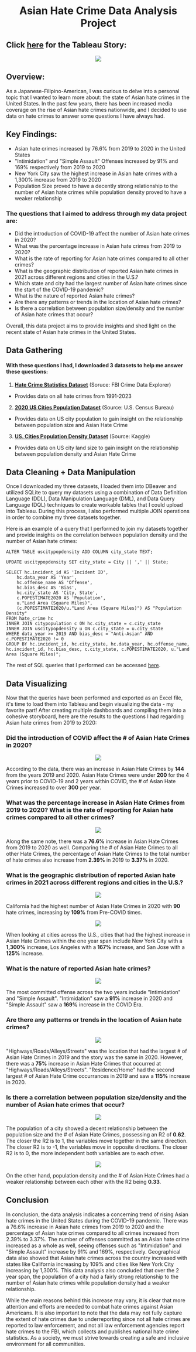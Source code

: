 <h1 align="center">Asian Hate Crime Data Analysis Project</h1>

## Click [here](https://public.tableau.com/app/profile/seve.silvestre/viz/AsianHateCrimeCaseStudy/AsianHateCrimeStory?publish=yesLink) for the Tableau Story:</h2>
<p align="center">
  <a href="https://public.tableau.com/app/profile/seve.silvestre/viz/AsianHateCrimeCaseStudy/AsianHateCrimeStory?publish=yesLink"> <img src= "https://github.com/sevesilvestre/AsianHateCrimeAnalysis/blob/main/images/title3.png"/></a>
</p>

## Overview:
As a Japanese-Filipino-American, I was curious to delve into a personal topic that I wanted to learn more about: the state of Asian hate crimes in the United States. In the past few years, there has been increased media coverage on the rise of Asian hate crimes nationwide, and I decided to use data on hate crimes to answer some questions I have always had.

## Key Findings:
- Asian hate crimes increased by 76.6% from 2019 to 2020 in the United States
- "Intimidation" and "Simple Assault" Offenses increased by 91% and 169% respectively from 2019 to 2020
- New York City saw the highest increase in Asian hate crimes with a 1,300% increase from 2019 to 2020
- Population Size proved to have a decently strong relationship to the number of Asian hate crimes while population density proved to have a weaker relationship

### The questions that I aimed to address through my data project are:

- Did the introduction of COVID-19 affect the number of Asian hate crimes in 2020?
- What was the percentage increase in Asian hate crimes from 2019 to 2020?
- What is the rate of reporting for Asian hate crimes compared to all other crimes?
- What is the geographic distribution of reported Asian hate crimes in 2021 across different regions and cities in the U.S.?
- Which state and city had the largest number of Asian hate crimes since the start of the COVID-19 pandemic?
- What is the nature of reported Asian hate crimes?
- Are there any patterns or trends in the location of Asian hate crimes?
- Is there a correlation between population size/density and the number of Asian hate crimes that occur?

Overall, this data project aims to provide insights and shed light on the recent state of Asian hate crimes in the United States.

## Data Gathering
#### With these questions I had, I downloaded 3 datasets to help me answer these questions:
1. **[Hate Crime Statistics Dataset](https://cde.ucr.cjis.gov/LATEST/webapp/#/pages/downloads%23datasets)** (Soruce: FBI Crime Data Explorer)
 - Provides data on all hate crimes from 1991-2023
2. **[2020 US Cities Population Dataset](https://www.census.gov/data/tables/time-series/demo/popest/2020s-total-cities-and-towns.html)** (Source: U.S. Census Bureau)
 - Provides data on US city population to gain insight on the relationship between population size and Asian Hate Crime
3. **[US. Cities Population Density Dataset](https://www.kaggle.com/datasets/mmcgurr/us-city-population-densities)** (Source: Kaggle)
 - Provides data on US city land size to gain insight on the relationship between population density and Asian Hate Crime

## Data Cleaning + Data Manipulation
Once I downloaded my three datasets, I loaded them into DBeaver and utilized SQLite to query my datasets using a combination of Data Definition Language (DDL), Data Manipulation Language (DML), and Data Query Language (DQL) techniques to create workable tables that I could upload into Tableau. During this process, I also performed multiple JOIN operations in order to combine my three datasets together.

Here is an example of a query that I performed to join my datasets together and provide insights on the correlation between population density and the number of Asian hate crimes:

```
ALTER TABLE uscitypopdensity ADD COLUMN city_state TEXT;

UPDATE uscitypopdensity SET city_state = City || ',' || State;

SELECT hc.incident_id AS 'Incident ID',
	hc.data_year AS 'Year',
	hc.offense_name AS 'Offense',
	hc.bias_desc AS 'Bias',
	hc.city_state AS 'City, State',
	c.POPESTIMATE2020 AS 'Population',
	u."Land Area (Square Miles)",
	(c.POPESTIMATE2020/u."Land Area (Square Miles)") AS "Population Density"
FROM hate_crime hc
INNER JOIN citypopulation c ON hc.city_state = c.city_state
INNER JOIN uscitypopdensity u ON c.city_state = u.city_state
WHERE data_year >= 2019 AND bias_desc = "Anti-Asian" AND c.POPESTIMATE2020 != 0
GROUP BY hc.incident_id, hc.city_state, hc.data_year, hc.offense_name, hc.incident_id, hc.bias_desc, c.city_state, c.POPESTIMATE2020, u."Land Area (Square Miles)";
```
The rest of SQL queries that I performed can be accessed [here](https://github.com/sevesilvestre/AsianHateCrimeAnalysis/blob/main/SQL%20Queries/Asian%20Hate%20Crime%20SQL%20Queries.txt).

## Data Visualizing
Now that the queries have been performed and exported as an Excel file, it's time to load them into Tableau and begin visualizing the data - my favorite part! After creating multiple dashboards and compiling them into a cohesive storyboard, here are the results to the questions I had regarding Asian hate crimes from 2019 to 2020:

### Did the introduction of COVID affect the # of Asian Hate Crimes in 2020?
<p align="center">
  <img src= "https://github.com/sevesilvestre/AsianHateCrimeAnalysis/blob/main/images/%23ofCrimes.png">
</p>

According to the data, there was an increase in Asian Hate Crimes by **144** from the years 2019 and 2020. Asian Hate Crimes were under **200** for the 4 years prior to COVID-19 and 2 years within COVID, the # of Asian Hate Crimes increased to over **300** per year. 

### What was the percentage increase in Asian Hate Crimes from 2019 to 2020? What is the rate of reporting for Asian hate crimes compared to all other crimes?
<p align="center">
  <img src= "https://github.com/sevesilvestre/AsianHateCrimeAnalysis/blob/main/images/%25ofCrimes.png">
</p>

Along the same note, there was a **76.6%** increase in Asian Hate Crimes from 2019 to 2020 as well. Comparing the # of Asian Hate Crimes to all other Hate Crimes, the percentage of Asian Hate Crimes to the total number of hate crimes also increase from **2.39%** in 2019 to **3.37%** in 2020. 

### What is the geographic distribution of reported Asian hate crimes in 2021 across different regions and cities in the U.S.?
<p align="center">
  <img src= "https://github.com/sevesilvestre/AsianHateCrimeAnalysis/blob/main/images/State.png">
</p>

California had the highest number of Asian Hate Crimes in 2020 with **90** hate crimes, increasing by **109%** from Pre-COVID times. 

<p align="center">
  <img src= "https://github.com/sevesilvestre/AsianHateCrimeAnalysis/blob/main/images/Cities.png" >
</p>

When looking at cities across the U.S., cities that had the highest increase in Asian Hate Crimes within the one year span include New York City with a **1,300%** increase, Los Angeles with a **167%** increase, and San Jose with a **125%** increase. 

### What is the nature of reported Asian hate crimes?
<p align="center">
  <img src= "https://github.com/sevesilvestre/AsianHateCrimeAnalysis/blob/main/images/offense2.png">
</p>

The most committed offense across the two years include "Intimidation" and "Simple Assault". "Intimidation" saw a **91%** increase in 2020 and "Simple Assault" saw a **169%** increase in the COVID Era. 

### Are there any patterns or trends in the location of Asian hate crimes?
<p align="center">
  <img src= "https://github.com/sevesilvestre/AsianHateCrimeAnalysis/blob/main/images/location2.png">
</p>

"Highways/Roads/Alleys/Streets" was the location that had the largest # of Asian Hate Crimes in 2019 and the story was the same in 2020. However, there was a **75%** increase in Asian Hate Crimes that occurred at "Highways/Roads/Alleys/Streets". "Residence/Home" had the second largest # of Asian Hate Crime occurrances in 2019 and saw a **115%** increase in 2020.

### Is there a correlation between population size/density and the number of Asian hate crimes that occur?
<p align="center">
  <img src= "https://github.com/sevesilvestre/AsianHateCrimeAnalysis/blob/main/images/popsize1.png">
</p>

The population of a city showed a decent relationship between the population size and the # of Asian Hate Crimes, possessing an R2 of **0.62**. The closer the R2 is to 1, the variables move together in the same direction. The closer R2 is to -1, the variables move in opposite directions. The closer R2 is to 0, the more independent both variables are to each other.

<p align="center">
  <img src= "https://github.com/sevesilvestre/AsianHateCrimeAnalysis/blob/main/images/popdensity1.png">
</p>

On the other hand, population density and the # of Asian Hate Crimes had a weaker relationship between each other with the R2 being **0.33**. 

## Conclusion
In conclusion, the data analysis indicates a concerning trend of rising Asian hate crimes in the United States during the COVID-19 pandemic. There was a 76.6% increase in Asian hate crimes from 2019 to 2020 and the percentage of Asian hate crimes compared to all crimes increased from 2.39% to 3.37%. The number of offenses committed as an Asian hate crime increased as a whole as well, seeing offenses such as "Intimidation" and "Simple Assault" increase by 91% and 169%, respectively. Geographical data also showed that Asian hate crimes across the country increased with states like California increasing by 109% and cities like New York City increasing by 1,300%. This data analysis also concluded that over the 2 year span, the population of a city had a fairly strong relationship to the number of Asian hate crimes while population density had a weaker relationship.

While the main reasons behind this increase may vary, it is clear that more attention and efforts are needed to combat hate crimes against Asian Americans. It is also important to note that the data may not fully capture the extent of hate crimes due to underreporting since not all hate crimes are reported to law enforcement, and not all law enforcement agencies report hate crimes to the FBI, which collects and publishes national hate crime statistics. As a society, we must strive towards creating a safe and inclusive environment for all communities.
